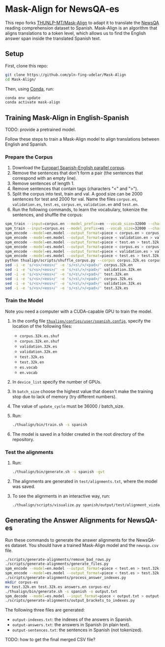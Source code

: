 # Mask-Align for NewsQA-es

This repo forks [THUNLP-MT/Mask-Align](https://github.com/THUNLP-MT/Mask-Align) to adapt it to translate
the [NewsQA](https://www.microsoft.com/en-us/research/project/newsqa-dataset/) reading comprehension dataset to Spanish.
Mask-Align is an algorithm that aligns translations to a token level, which allows us to find the English answer span
inside the translated Spanish text.

## Setup

First, clone this repo:

```bash
git clone https://github.com/pln-fing-udelar/Mask-Align
cd Mask-Align/
```

Then, using [Conda](https://docs.conda.io/en/latest/index.html), run:

```bash
conda env update
conda activate mask-align
```

## Training Mask-Align in English-Spanish

TODO: provide a pretrained model.

Follow these steps to train a Mask-Align model to align translations between English and Spanish.

### Prepare the Corpus

1. Download the [Europarl Spanish-English parallel corpus](https://www.statmt.org/europarl/v7/es-en.tgz).
2. Remove the sentences that don't form a pair (the sentences that correspond with an empty line).
3. Remove sentences of length 1.
4. Remove sentences that contain tags (characters "<" and ">").
5. Split the corpus into test, train and val. A good size can be 2000 sentences for test and 2000 for val. Name the
   files `corpus.es`, `validation.es`, `test.es`, `corpus.en`, `validation.en` and `test.en`.
7. Run the following commands, to learn the vocabulary, tokenize the sentences, and shuffle the corpus:

  ```bash
  spm_train --input=corpus.en --model_prefix=en --vocab_size=32000 --character_coverage=1.0 --model_type=unigram
  spm_train --input=corpus.es --model_prefix=es --vocab_size=32000 --character_coverage=1.0 --model_type=unigram
  spm_encode --model=en.model --output_format=piece < corpus.en > corpus.32k.en
  spm_encode --model=en.model --output_format=piece < validation.en > validation.32k.en
  spm_encode --model=en.model --output_format=piece < test.en > test.32k.en
  spm_encode --model=es.model --output_format=piece < corpus.es > corpus.32k.es
  spm_encode --model=es.model --output_format=piece < validation.es > validation.32k.es
  spm_encode --model=es.model --output_format=piece < test.es > test.32k.es
  python thualign/scripts/shuffle_corpus.py --corpus corpus.32k.es corpus.32k.en
  sed -i -e 's/<s>/<eos>/' -e 's/<s\/>/<pad>/' corpus.32k.en
  sed -i -e 's/<s>/<eos>/' -e 's/<s\/>/<pad>/' validation.32k.en
  sed -i -e 's/<s>/<eos>/' -e 's/<s\/>/<pad>/' test.32k.en
  sed -i -e 's/<s>/<eos>/' -e 's/<s\/>/<pad>/' corpus.32k.es
  sed -i -e 's/<s>/<eos>/' -e 's/<s\/>/<pad>/' validation.32k.es
  sed -i -e 's/<s>/<eos>/' -e 's/<s\/>/<pad>/' test.32k.es
  ```

### Train the Model

Note you need a computer with a CUDA-capable GPU to train the model.

1. In the config file [`thualign/configs/user/spanish.config`](thualign/configs/user/spanish.config), specify the
   location of the following files:

   * `corpus.32k.es.shuf`
   * `corpus.32k.en.shuf`
   * `validation.32k.es`
   * `validation.32k.en`
   * `test.32k.es`
   * `test.32k.en`
   * `es.vocab`
   * `en.vocab`

2. In `device_list` specify the number of GPUs.
3. In `batch_size` choose the highest value that doesn't make the training stop due to lack of memory (try different
   numbers).
4. The value of `update_cycle` must be 36000 / batch_size.
5. Run:

   ```bash
   ./thualign/bin/train.sh -s spanish
   ```

6. The model is saved in a folder created in the root directory of the repository.

### Test the alignments

1. Run:

   ```bash
   ./thualign/bin/generate.sh -s spanish -gvt
   ``` 

2. The alignments are generated in `test/alignments.txt`, where the model was saved.
3. To see the alignments in an interactive way, run:

   ```bash
   ./thualign/scripts/visualize.py spanish/output/test/alignment_vizdata.pt
   ```

## Generating the Answer Alignments for NewsQA-es

Run these commands to generate the answer alignments for the NewsQA-es dataset. You should have a trained Mask-Align 
model and the `newsqa.csv` file.

```bash
./scripts/generate-alignments/remove_bad_rows.py
./scripts/generate-alignments/generate_files.py
spm_encode --model=en.model --output_format=piece < test.en > test.32k.en  
spm_encode --model=es.model --output_format=piece < test.es > test.32k.es
./scripts/generate-alignments/process_answer_indexes.py
mkdir corpus-es
mv test.32k.en test.32k.es answers.en corpus-es/
./thualign/bin/generate.sh -s spanish -o output.txt
spm_decode --model=es.model --input_format=piece < output.txt > output-plain.txt
./scripts/generate-alignments/output_brackets_to_indexes.py
```

The following three files are generated:  

* `output-indexes.txt`: the indexes of the answers in Spanish.  
* `output-answers.txt`: the answers in Spanish (in plain text).  
* `output-sentences.txt`: the sentences in Spanish (not tokenized).

TODO: how to get the final merged CSV file?
